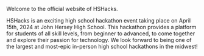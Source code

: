 Welcome to the official website of HSHacks.

HSHacks is an exciting high school hackathon event taking place on April 15th, 2024 at John Hersey High School. This hackathon provides a platform for students of all skill levels, from beginner to advanced, to come together and explore their passion for technology. We look forward to being one of the largest and most-epic in-person high school hackathons in the midwest!
